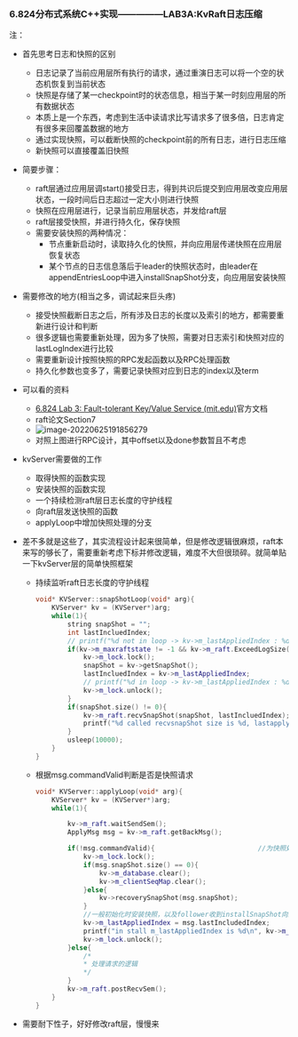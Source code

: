 ### 6.824分布式系统C++实现—————LAB3A:KvRaft日志压缩

注：

- 首先思考日志和快照的区别
  - 日志记录了当前应用层所有执行的请求，通过重演日志可以将一个空的状态机恢复到当前状态
  - 快照是存储了某一checkpoint时的状态信息，相当于某一时刻应用层的所有数据状态
  - 本质上是一个东西，考虑到生活中读请求比写请求多了很多倍，日志肯定有很多来回覆盖数据的地方
  - 通过实现快照，可以截断快照的checkpoint前的所有日志，进行日志压缩
  - 新快照可以直接覆盖旧快照
- 简要步骤：
  - raft层通过应用层调start()接受日志，得到共识后提交到应用层改变应用层状态，一段时间后日志超过一定大小则进行快照
  - 快照在应用层进行，记录当前应用层状态，并发给raft层
  - raft层接受快照，并进行持久化，保存快照
  - 需要安装快照的两种情况：
    - 节点重新启动时，读取持久化的快照，并向应用层传递快照在应用层恢复状态
    - 某个节点的日志信息落后于leader的快照状态时，由leader在appendEntriesLoop中进入installSnapShot分支，向应用层安装快照

- 需要修改的地方(相当之多，调试起来巨头疼)
  - 接受快照截断日志之后，所有涉及日志的长度以及索引的地方，都需要重新进行设计和判断
  - 很多逻辑也需要重新处理，因为多了快照，需要对日志索引和快照对应的lastLogIndex进行比较
  - 需要重新设计按照快照的RPC发起函数以及RPC处理函数
  - 持久化参数也变多了，需要记录快照对应到日志的index以及term

- 可以看的资料
  - [6.824 Lab 3: Fault-tolerant Key/Value Service (mit.edu)](http://nil.csail.mit.edu/6.824/2020/labs/lab-kvraft.html)官方文档
  - raft论文Section7
  - ![image-20220625191856279](C:\Users\mcw\AppData\Roaming\Typora\typora-user-images\image-20220625191856279.png)
  - 对照上图进行RPC设计，其中offset以及done参数暂且不考虑
- kvServer需要做的工作
  - 取得快照的函数实现
  - 安装快照的函数实现
  - 一个持续检测raft层日志长度的守护线程
  - 向raft层发送快照的函数
  - applyLoop中增加快照处理的分支

- 差不多就是这些了，其实流程设计起来很简单，但是修改逻辑很麻烦，raft本来写的够长了，需要重新考虑下标并修改逻辑，难度不大但很琐碎。就简单贴一下kvServer层的简单快照框架

  - 持续监听raft日志长度的守护线程

    ```c++
    void* KVServer::snapShotLoop(void* arg){
        KVServer* kv = (KVServer*)arg;
        while(1){
            string snapShot = "";
            int lastIncluedIndex;
            // printf("%d not in loop -> kv->m_lastAppliedIndex : %d\n", kv->m_id, kv->m_lastAppliedIndex);
            if(kv->m_maxraftstate != -1 && kv->m_raft.ExceedLogSize(kv->m_maxraftstate)){           //设定了大小且超出大小则应用层进行快照
                kv->m_lock.lock();
                snapShot = kv->getSnapShot();
                lastIncluedIndex = kv->m_lastAppliedIndex;
                // printf("%d in loop -> kv->m_lastAppliedIndex : %d\n", kv->m_id, kv->m_lastAppliedIndex);
                kv->m_lock.unlock();
            }
            if(snapShot.size() != 0){
                kv->m_raft.recvSnapShot(snapShot, lastIncluedIndex);        //向raft层发送快照用于日志压缩，同时持久化
                printf("%d called recvsnapShot size is %d, lastapply is %d\n", kv->m_id, snapShot.size(), kv->m_lastAppliedIndex);
            }
            usleep(10000);
        }
    }
    ```

    

  - 根据msg.commandValid判断是否是快照请求

    ```c++
    void* KVServer::applyLoop(void* arg){
        KVServer* kv = (KVServer*)arg;
        while(1){
    
            kv->m_raft.waitSendSem();
            ApplyMsg msg = kv->m_raft.getBackMsg();
    
            if(!msg.commandValid){                          //为快照处理的逻辑
                kv->m_lock.lock();   
                if(msg.snapShot.size() == 0){
                    kv->m_database.clear();
                    kv->m_clientSeqMap.clear();
                }else{
                    kv->recoverySnapShot(msg.snapShot);
                }
                //一般初始化时安装快照，以及follower收到installSnapShot向上层kvserver发起安装快照请求
                kv->m_lastAppliedIndex = msg.lastIncludedIndex;   
                printf("in stall m_lastAppliedIndex is %d\n", kv->m_lastAppliedIndex);
                kv->m_lock.unlock();
            }else{
                /*
                * 处理请求的逻辑
                */
            }
            kv->m_raft.postRecvSem();
        }
    }
    ```

    

- 需要耐下性子，好好修改raft层，慢慢来